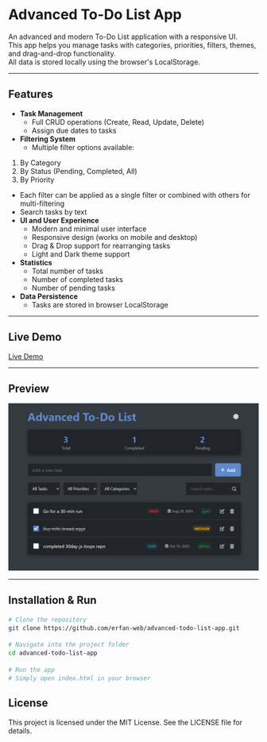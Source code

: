 ﻿# Advanced To-Do List App

An advanced and modern To-Do List application with a responsive UI.  
This app helps you manage tasks with categories, priorities, filters, themes, and drag-and-drop functionality.  
All data is stored locally using the browser's LocalStorage.

---

## Features
- **Task Management**
  - Full CRUD operations (Create, Read, Update, Delete)
  - Assign due dates to tasks
- **Filtering System**
  - Multiple filter options available:
 1. By Category
  2. By Status (Pending, Completed, All)
  3. By Priority
  - Each filter can be applied as a single filter or combined with others for multi-filtering
  - Search tasks by text
- **UI and User Experience**
  - Modern and minimal user interface
  - Responsive design (works on mobile and desktop)
  - Drag & Drop support for rearranging tasks
  - Light and Dark theme support
- **Statistics**
  - Total number of tasks
  - Number of completed tasks
  - Number of pending tasks
- **Data Persistence**
  - Tasks are stored in browser LocalStorage

---

## Live Demo
[Live Demo](https://erfan-web.github.io/advanced-todo-list-app/)

---

## Preview
![App Screenshot](screenshot.png)  

---

## Installation & Run
```bash
# Clone the repository
git clone https://github.com/erfan-web/advanced-todo-list-app.git

# Navigate into the project folder
cd advanced-todo-list-app

# Run the app
# Simply open index.html in your browser
```

## License
This project is licensed under the MIT License. See the LICENSE file for details.


